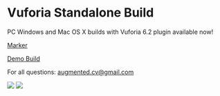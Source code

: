 # Vuforia Standalone Build

PC Windows and Mac OS X builds with Vuforia 6.2 plugin available now!

[Marker](https://github.com/maximrouf/VuforiaStandaloneBuild/blob/master/Print_This_Marker.zip)

[Demo Build](https://github.com/maximrouf/VuforiaStandaloneBuild/blob/master/Vuforia_Standalone_6X.zip)

For all questions: augmented.cv@gmail.com


<img src="https://github.com/maximrouf/VuforiaStandaloneBuild/blob/master/preview_1.png"/>

<img src="https://github.com/maximrouf/VuforiaStandaloneBuild/blob/master/preview_2.png"/>
